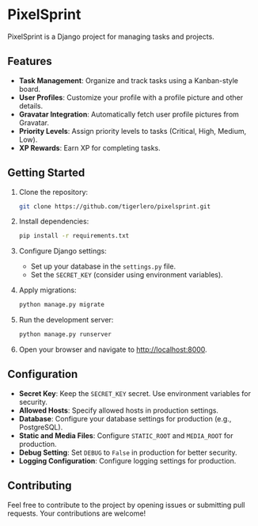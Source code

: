 # PixelSprint

PixelSprint is a Django project for managing tasks and projects.

## Features

- **Task Management**: Organize and track tasks using a Kanban-style board.
- **User Profiles**: Customize your profile with a profile picture and other details.
- **Gravatar Integration**: Automatically fetch user profile pictures from Gravatar.
- **Priority Levels**: Assign priority levels to tasks (Critical, High, Medium, Low).
- **XP Rewards**: Earn XP for completing tasks.

## Getting Started

1. Clone the repository:

    ```bash
    git clone https://github.com/tigerlero/pixelsprint.git
    ```

2. Install dependencies:

    ```bash
    pip install -r requirements.txt
    ```

3. Configure Django settings:

    - Set up your database in the `settings.py` file.
    - Set the `SECRET_KEY` (consider using environment variables).

4. Apply migrations:

    ```bash
    python manage.py migrate
    ```

5. Run the development server:

    ```bash
    python manage.py runserver
    ```

6. Open your browser and navigate to [http://localhost:8000](http://localhost:8000).

## Configuration

- **Secret Key**: Keep the `SECRET_KEY` secret. Use environment variables for security.
- **Allowed Hosts**: Specify allowed hosts in production settings.
- **Database**: Configure your database settings for production (e.g., PostgreSQL).
- **Static and Media Files**: Configure `STATIC_ROOT` and `MEDIA_ROOT` for production.
- **Debug Setting**: Set `DEBUG` to `False` in production for better security.
- **Logging Configuration**: Configure logging settings for production.

## Contributing

Feel free to contribute to the project by opening issues or submitting pull requests. Your contributions are welcome!
